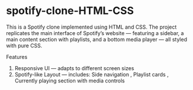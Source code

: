 # spotify-clone-HTML-CSS
This is a Spotify clone implemented using HTML and CSS.
The project replicates the main interface of Spotify’s website — featuring a sidebar, a main content section with playlists, and a bottom media player — all styled with pure CSS.

Features
1. Responsive UI — adapts to different screen sizes
2. Spotify-like Layout — includes:
      Side navigation ,
      Playlist cards ,
      Currently playing section with media controls

